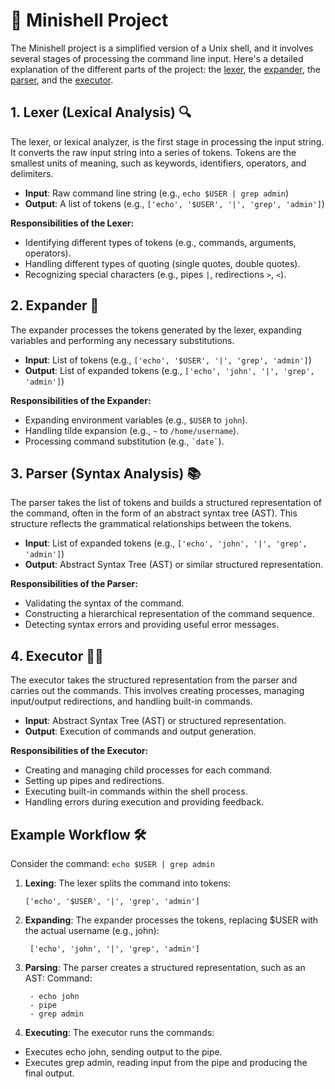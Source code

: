 # 🚀 Minishell Project

The Minishell project is a simplified version of a Unix shell, and it involves several stages of processing the command line input. Here's a detailed explanation of the different parts of the project: the <u>lexer</u>, the <u>expander</u>, the <u>parser</u>, and the <u>executor</u>.

## 1. Lexer (Lexical Analysis) 🔍
The lexer, or lexical analyzer, is the first stage in processing the input string. It converts the raw input string into a series of tokens. Tokens are the smallest units of meaning, such as keywords, identifiers, operators, and delimiters.

- **Input**: Raw command line string (e.g., `echo $USER | grep admin`)
- **Output**: A list of tokens (e.g., `['echo', '$USER', '|', 'grep', 'admin']`)

**Responsibilities of the Lexer:**
- Identifying different types of tokens (e.g., commands, arguments, operators).
- Handling different types of quoting (single quotes, double quotes).
- Recognizing special characters (e.g., pipes `|`, redirections `>`, `<`).

## 2. Expander 🔄
The expander processes the tokens generated by the lexer, expanding variables and performing any necessary substitutions.

- **Input**: List of tokens (e.g., `['echo', '$USER', '|', 'grep', 'admin']`)
- **Output**: List of expanded tokens (e.g., `['echo', 'john', '|', 'grep', 'admin']`)

**Responsibilities of the Expander:**
- Expanding environment variables (e.g., `$USER` to `john`).
- Handling tilde expansion (e.g., `~` to `/home/username`).
- Processing command substitution (e.g., `` `date` ``).

## 3. Parser (Syntax Analysis) 📚
The parser takes the list of tokens and builds a structured representation of the command, often in the form of an abstract syntax tree (AST). This structure reflects the grammatical relationships between the tokens.

- **Input**: List of expanded tokens (e.g., `['echo', 'john', '|', 'grep', 'admin']`)
- **Output**: Abstract Syntax Tree (AST) or similar structured representation.

**Responsibilities of the Parser:**
- Validating the syntax of the command.
- Constructing a hierarchical representation of the command sequence.
- Detecting syntax errors and providing useful error messages.

## 4. Executor 🏃‍♂️
The executor takes the structured representation from the parser and carries out the commands. This involves creating processes, managing input/output redirections, and handling built-in commands.

- **Input**: Abstract Syntax Tree (AST) or structured representation.
- **Output**: Execution of commands and output generation.

**Responsibilities of the Executor:**
- Creating and managing child processes for each command.
- Setting up pipes and redirections.
- Executing built-in commands within the shell process.
- Handling errors during execution and providing feedback.

## Example Workflow 🛠️
Consider the command: `echo $USER | grep admin`

1. **Lexing**: The lexer splits the command into tokens:
   ```plaintext
   ['echo', '$USER', '|', 'grep', 'admin']

2. **Expanding**: The expander processes the tokens, replacing $USER with the actual username (e.g., john):
   ```plaintext
    ['echo', 'john', '|', 'grep', 'admin']

3. **Parsing**: The parser creates a structured representation, such as an AST:
Command:
   ```plaintext
    - echo john
    - pipe
    - grep admin

4. **Executing**: The executor runs the commands:

- Executes echo john, sending output to the pipe.
- Executes grep admin, reading input from the pipe and producing the final output.